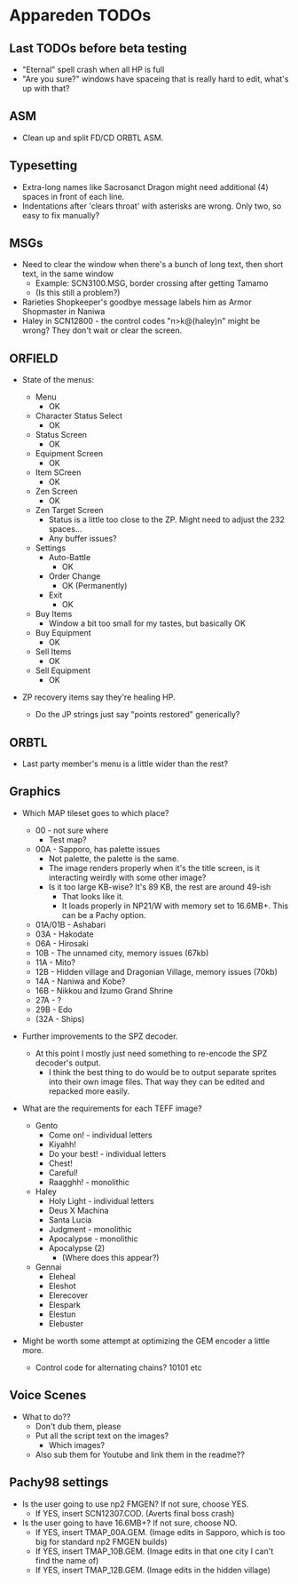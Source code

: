 # Appareden TODOs

## Last TODOs before beta testing
* "Eternal" spell crash when all HP is full
* "Are you sure?" windows have spaceing that is really hard to edit, what's up with that?

## ASM
* Clean up and split FD/CD ORBTL ASM.

## Typesetting
* Extra-long names like Sacrosanct Dragon might need additional (4) spaces in front of each line.
* Indentations after 'clears throat' with asterisks are wrong. Only two, so easy to fix manually?

## MSGs
* Need to clear the window when there's a bunch of long text, then short text, in the same window
	* Example: SCN3100.MSG, border crossing after getting Tamamo
	* (Is this still a problem?)
* Rarieties Shopkeeper's goodbye message labels him as Armor Shopmaster in Naniwa
* Haley in SCN12800 - the control codes "n>k@(haley)n" might be wrong? They don't wait or clear the screen.

## ORFIELD
* State of the menus:
	* Menu
		* OK
	* Character Status Select
		* OK
	* Status Screen
		* OK
	* Equipment Screen
		* OK
	* Item SCreen
		* OK
	* Zen Screen
		* OK
	* Zen Target Screen
		* Status is a little too close to the ZP. Might need to adjust the 232 spaces...
		* Any buffer issues?
	* Settings
		* Auto-Battle
			* OK
		* Order Change
			* OK (Permanently)
		* Exit
			* OK
	* Buy Items
		* Window a bit too small for my tastes, but basically OK
	* Buy Equipment
		* OK
	* Sell Items
		* OK
	* Sell Equipment
		* OK

* ZP recovery items say they're healing HP.
	* Do the JP strings just say "points restored" generically?

## ORBTL
* Last party member's menu is a little wider than the rest?

## Graphics
* Which MAP tileset goes to which place?
	* 00 - not sure where
		* Test map?
	* 00A - Sapporo, has palette issues
		* Not palette, the palette is the same.
		* The image renders properly when it's the title screen, is it interacting weirdly with some other image?
		* Is it too large KB-wise? It's 89 KB, the rest are around 49-ish
			* That looks like it.
			* It loads properly in NP21/W with memory set to 16.6MB+. This can be a Pachy option.
	* 01A/01B - Ashabari
	* 03A - Hakodate
	* 06A - Hirosaki
	* 10B - The unnamed city, memory issues (67kb)
	* 11A - Mito?
	* 12B - Hidden village and Dragonian Village, memory issues (70kb)
	* 14A - Naniwa and Kobe?
	* 16B - Nikkou and Izumo Grand Shrine
	* 27A - ?
	* 29B - Edo
	* (32A - Ships)
* Further improvements to the SPZ decoder.
	* At this point I mostly just need something to re-encode the SPZ decoder's output.
		* I think the best thing to do would be to output separate sprites into their own image files. That way they can be edited and repacked more easily.
* What are the requirements for each TEFF image?
	* Gento
		* Come on! - individual letters
		* Kiyahh!
		* Do your best! - individual letters
		* Chest!
		* Careful!
		* Raagghh! - monolithic
	* Haley
		* Holy Light - individual letters
		* Deus X Machina
		* Santa Lucia
		* Judgment - monolithic
		* Apocalypse - monolithic
		* Apocalypse (2)
			* (Where does this appear?)
	* Gennai
		* Eleheal
		* Eleshot
		* Elerecover
		* Elespark
		* Elestun
		* Elebuster

* Might be worth some attempt at optimizing the GEM encoder a little more.
	* Control code for alternating chains? 10101 etc

## Voice Scenes
* What to do??
	* Don't dub them, please
	* Put all the script text on the images?
		* Which images?
	* Also sub them for Youtube and link them in the readme??

## Pachy98 settings
* Is the user going to use np2 FMGEN? If not sure, choose YES.
	* If YES, insert SCN12307.COD. (Averts final boss crash)
* Is the user going to have 16.6MB+? If not sure, choose NO.
	* If YES, insert TMAP_00A.GEM. (Image edits in Sapporo, which is too big for standard np2 FMGEN builds)
	* If YES, insert TMAP_10B.GEM. (Image edits in that one city I can't find the name of)
	* If YES, insert TMAP_12B.GEM. (Image edits in the hidden village)